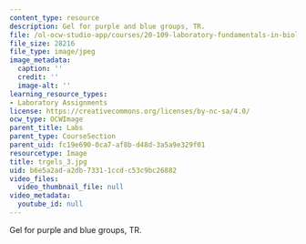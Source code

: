 ```yaml
---
content_type: resource
description: Gel for purple and blue groups, TR.
file: /ol-ocw-studio-app/courses/20-109-laboratory-fundamentals-in-biological-engineering-fall-2007/b6e5a2ada2db73311ccdc53c9bc26882_trgels_3.jpg
file_size: 28216
file_type: image/jpeg
image_metadata:
  caption: ''
  credit: ''
  image-alt: ''
learning_resource_types:
- Laboratory Assignments
license: https://creativecommons.org/licenses/by-nc-sa/4.0/
ocw_type: OCWImage
parent_title: Labs
parent_type: CourseSection
parent_uid: fc19e690-0ca7-af8b-d48d-3a5a9e329f01
resourcetype: Image
title: trgels_3.jpg
uid: b6e5a2ad-a2db-7331-1ccd-c53c9bc26882
video_files:
  video_thumbnail_file: null
video_metadata:
  youtube_id: null
---
```

Gel for purple and blue groups, TR.